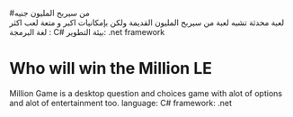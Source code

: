 #من سيربح المليون جنيه
<br>
لعبة محدثة تشبه لعبة من سيربح المليون القديمة ولكن بإمكانيات اكبر و متعة لعب اكثر
لغة البرمجة : C#
بيئة التطوير: .net framework
# Who will win the Million LE
Million Game is a desktop question and choices game 
with alot of options and alot of entertainment too.
language: C#
framework: .net
